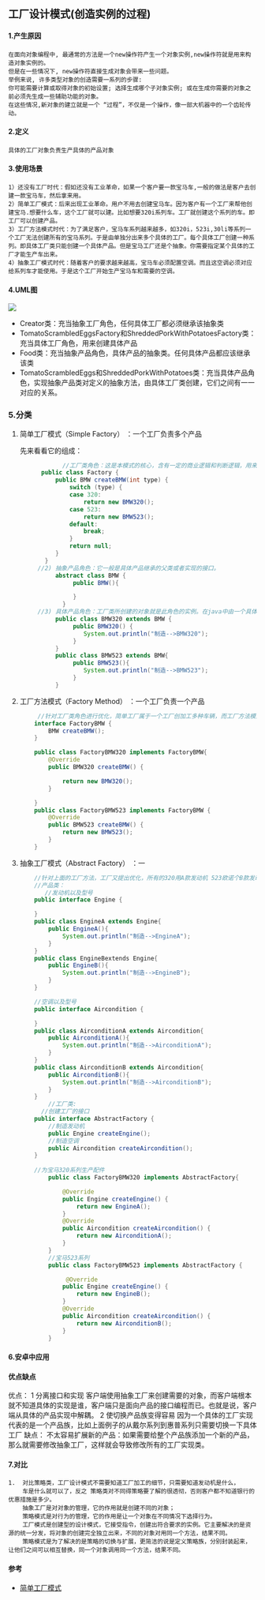 ##	工厂设计模式(创造实例的过程)
####	1.产生原因
	在面向对象编程中, 最通常的方法是一个new操作符产生一个对象实例,new操作符就是用来构造对象实例的。
	但是在一些情况下, new操作符直接生成对象会带来一些问题。
	举例来说, 许多类型对象的创造需要一系列的步骤:
	你可能需要计算或取得对象的初始设置; 选择生成哪个子对象实例; 或在生成你需要的对象之前必须先生成一些辅助功能的对象。
	在这些情况,新对象的建立就是一个 “过程”，不仅是一个操作，像一部大机器中的一个齿轮传动。


####	2.定义
	具体的工厂对象负责生产具体的产品对象

####	3.使用场景

    1）还没有工厂时代：假如还没有工业革命，如果一个客户要一款宝马车,一般的做法是客户去创建一款宝马车，然后拿来用。
    2）简单工厂模式：后来出现工业革命。用户不用去创建宝马车。因为客户有一个工厂来帮他创建宝马.想要什么车，这个工厂就可以建。比如想要320i系列车。工厂就创建这个系列的车。即工厂可以创建产品。
    3）工厂方法模式时代：为了满足客户，宝马车系列越来越多，如320i，523i,30li等系列一个工厂无法创建所有的宝马系列。于是由单独分出来多个具体的工厂。每个具体工厂创建一种系列。即具体工厂类只能创建一个具体产品。但是宝马工厂还是个抽象。你需要指定某个具体的工厂才能生产车出来。
    4）抽象工厂模式时代：随着客户的要求越来越高，宝马车必须配置空调。而且这空调必须对应给系列车才能使用。于是这个工厂开始生产宝马车和需要的空调。

####	4.UML图
![](https://images0.cnblogs.com/blog/383187/201309/09183202-52f92a4d2ab04e23916d997400564be1.png)

- Creator类：充当抽象工厂角色，任何具体工厂都必须继承该抽象类
- TomatoScrambledEggsFactory和ShreddedPorkWithPotatoesFactory类：充当具体工厂角色，用来创建具体产品
- Food类：充当抽象产品角色，具体产品的抽象类。任何具体产品都应该继承该类
- TomatoScrambledEggs和ShreddedPorkWithPotatoes类：充当具体产品角色，实现抽象产品类对定义的抽象方法，由具体工厂类创建，它们之间有一一对应的关系。

### 5.分类

1. 简单工厂模式（Simple Factory）  ：一个工厂负责多个产品

	先来看看它的组成：
   
	```java
				//工厂类角色：这是本模式的核心，含有一定的商业逻辑和判断逻辑，用来创建产品
	      public class Factory {  
	          public BMW createBMW(int type) {  
	              switch (type) {  
	              case 320:  
	                  return new BMW320();  
	              case 523:  
	                  return new BMW523();  	      
	              default:  
	                  break;  
	              }  
	              return null;  
	          }  
	       }  
	     //2) 抽象产品角色：它一般是具体产品继承的父类或者实现的接口。  
			  abstract class BMW {  
			       public BMW(){  
	
			       }  
				}  
	     //3) 具体产品角色：工厂类所创建的对象就是此角色的实例。在java中由一个具体类实现。 	
			  public class BMW320 extends BMW {  
			       public BMW320() {  
			          System.out.println("制造-->BMW320");  
			       }  
			  }  
			  public class BMW523 extends BMW{  
			       public BMW523(){  
			          System.out.println("制造-->BMW523");  
			       }  
			  }  
	```



2. 工厂方法模式（Factory Method）  ：一个工厂负责一个产品

   ```java
   		//针对工厂类角色进行优化，简单工厂属于一个工厂创加工多种车辆，而工厂方法模式则是创建不同得工厂
       interface FactoryBMW {  
           BMW createBMW();  
       }  
   
       public class FactoryBMW320 implements FactoryBMW{  
           @Override  
           public BMW320 createBMW() {  
   
               return new BMW320();  
           }  
   
       }  
       public class FactoryBMW523 implements FactoryBMW {  
           @Override  
           public BMW523 createBMW() {  
               return new BMW523();  
           }  
       }  
   ```

3. 抽象工厂模式（Abstract Factory）	：一

	```java
	    //针对上面的工厂方法，工厂又提出优化，所有的320用A款发动机 523欧诺个B款发动机，
	    //产品类：
		   //发动机以及型号    
	    public interface Engine {    
	
	    }    
	    public class EngineA extends Engine{    
	        public EngineA(){    
	            System.out.println("制造-->EngineA");    
	        }    
	    }    
	    public class EngineBextends Engine{    
	        public EngineB(){    
	            System.out.println("制造-->EngineB");    
	        }    
	    }    
	
	    //空调以及型号    
	    public interface Aircondition {    
	
	    }    
	    public class AirconditionA extends Aircondition{    
	        public AirconditionA(){    
	            System.out.println("制造-->AirconditionA");    
	        }    
	    }    
	    public class AirconditionB extends Aircondition{    
	        public AirconditionB(){    
	            System.out.println("制造-->AirconditionB");    
	        }    
	    }   
			//工厂类:
		  //创建工厂的接口    
	    public interface AbstractFactory {    
	        //制造发动机  
	        public Engine createEngine();  
	        //制造空调   
	        public Aircondition createAircondition();   
	    }    
	    
	    //为宝马320系列生产配件    
		    public class FactoryBMW320 implements AbstractFactory{    
	
		        @Override    
		        public Engine createEngine() {      
		            return new EngineA();    
		        }    
		        @Override    
		        public Aircondition createAircondition() {    
		            return new AirconditionA();    
		        }    
		    }    
		    //宝马523系列  
		    public class FactoryBMW523 implements AbstractFactory {    
	
		         @Override    
		        public Engine createEngine() {      
		            return new EngineB();    
		        }    
		        @Override    
		        public Aircondition createAircondition() {    
		            return new AirconditionB();    
		        }   
		    }   
	```




####	6.安卓中应用

####	优点缺点
优点：
1 分离接口和实现
客户端使用抽象工厂来创建需要的对象，而客户端根本就不知道具体的实现是谁，客户端只是面向产品的接口编程而已。也就是说，客户端从具体的产品实现中解耦。
2 使切换产品族变得容易
因为一个具体的工厂实现代表的是一个产品族，比如上面例子的从戴尔系列到惠普系列只需要切换一下具体工厂
缺点：
不太容易扩展新的产品：如果需要给整个产品族添加一个新的产品，那么就需要修改抽象工厂，这样就会导致修改所有的工厂实现类。



####	7.对比
	1.	对比策略类，工厂设计模式不需要知道工厂加工的细节，只需要知道发动机是什么，
		车是什么就可以了，反之 策略类对不同得策略要了解的很透彻，否则客户都不知道银行的优惠措施是多少。
		抽象工厂是对对象的管理，它的作用就是创建不同的对象；
		策略模式是对行为的管理，它的作用是让一个对象在不同情况下选择行为。
		工厂模式是创建型的设计模式，它接受指令，创建出符合要求的实例。它主要解决的是资源的统一分发，将对象的创建完全独立出来，不同的对象对用同一个方法，结果不同。
		策略模式是为了解决的是策略的切换与扩展，更简洁的说是定义策略族，分别封装起来，让他们之间可以相互替换，同一个对象调用同一个方法，结果不同。

####	参考

- [简单工厂模式](https://www.cnblogs.com/ZSG-DoBestMe/p/5175761.html)